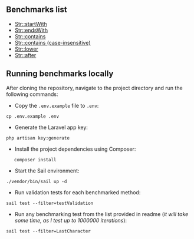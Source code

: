 ## Benchmarks list

- [Str::startWith](https://github.com/mujiciok/laravel-benchmarks/tree/master/app/Benchmarks/FirstCharacter/readme.md)
- [Str::endsWith](https://github.com/mujiciok/laravel-benchmarks/tree/master/app/Benchmarks/LastCharacter/readme.md)
- [Str::contains](https://github.com/mujiciok/laravel-benchmarks/tree/master/app/Benchmarks/StringContains/readme.md)
- [Str::contains (case-insensitive)](https://github.com/mujiciok/laravel-benchmarks/tree/master/app/Benchmarks/StringContainsCaseInsensitive/readme.md)
- [Str::lower](https://github.com/mujiciok/laravel-benchmarks/tree/master/app/Benchmarks/StringLower/readme.md)
- [Str::after](https://github.com/mujiciok/laravel-benchmarks/tree/master/app/Benchmarks/StringAfter/readme.md)


## Running benchmarks locally

After cloning the repository, navigate to the project directory and run the following commands:

- Copy the `.env.example` file to `.env`:
```shell
cp .env.example .env
```

- Generate the Laravel app key:
```shell
php artisan key:generate
```

- Install the project dependencies using Composer:
```shell
   composer install
```

- Start the Sail environment:
```shell
./vendor/bin/sail up -d
``` 

- Run validation tests for each benchmarked method:
```shell
sail test --filter=testValidation
```

- Run any benchmarking test from the list provided in readme (_it will take some time, as I test up to 1000000 iterations_):
```shell
sail test --filter=LastCharacter
```
